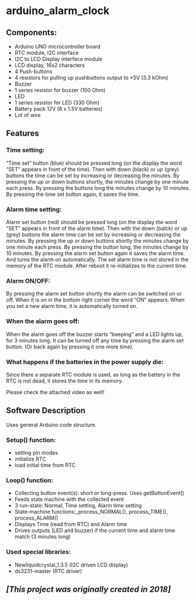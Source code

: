 # arduino_alarm_clock


## Components:
* Arduino UNO microcontroller board
* RTC module, I2C interface
* I2C to LCD Display interface module
* LCD display, 16x2 characters
* 4 Push-buttons
* 4 resistors for pulling up pushbuttons output to +5V (3.3 kOhm)
* Buzzer
* 1 series resistor for buzzer (100 Ohm)
* LED
* 1 series resistor for LED (330 Ohm)
* Battery pack 12V (8 x 1.5V batteries)
* Lot of wire

## Features

### Time setting:

“Time set” button (blue) should be pressed long (on the display the word “SET” appears in front of the time). Then with down (black) or up (grey) buttons the time can be set by increasing or decreasing the minutes. By pressing the up or down buttons shortly, the minutes change by one minute each press. By pressing the buttons long the minutes change by 10 minutes. By pressing the time set button again, it saves the time.

### Alarm time setting:

Alarm set button (red) should be pressed long (on the display the word “SET” appears in front of the alarm time). Then with the down (balck) or up (grey) buttons the alarm time can be set by increasing or decreasing the minutes. By pressing the up or down buttons shortly the minutes change by one minute each press. By pressing the button long, the minutes change by 10 minutes.  By pressing the alarm set button again it saves the alarm time. And turns the alarm on automatically. The set alarm time is not stored in the memory of the RTC module. After reboot it re-initializes to the current time. 

### Alarm ON/OFF:

By pressing the alarm set button shortly the alarm can be switched on or off. When it is on in the bottom right corner the word “ON” appears. When you set a new alarm time, it is automatically turned on.

### When the alarm goes off:

When the alarm goes off the buzzer starts “beeping” and a LED lights up, for 3 minutes long. It can be turned off any time by pressing the alarm set button. (Or back again by pressing it one more time).

### What happens if the batteries in the power supply die:

Since there a separate RTC module is used, as long as the battery in the RTC is not dead, it stores the time in its memory.

Please check the attached video as well!

## Software Description

Uses general Arduino code structure.

### Setup() function:
* setting pin modes
* initialize RTC
* load initial time from RTC

### Loop() function:
* Collecting button event(s): short or long-press. Uses getButtonEvent()
* Feeds state machine with the collected event
* 3 run-state: Normal, Time setting, Alarm time setting
* State-machine functions:_process_NORMAL(), process_TIME(), process_ALARM()
* Displays Time (read from RTC) and Alarm time
* Drives outputs (LED and buzzer) if the current time and alarm time match (3 minutes long)

### Used special libraries:
* Newliquidcrystal_1.3.5 (I2C driven LCD display)
* ds3231-master (RTC driver)

## *[This project was originally created in 2018]*
